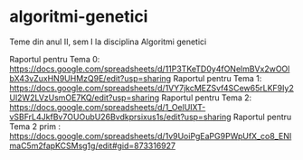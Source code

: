 # algoritmi-genetici
Teme din anul II, sem I la disciplina Algoritmi genetici

Raportul pentru Tema 0: https://docs.google.com/spreadsheets/d/11P3TKeTD0y4fONelmBVx2wOOlbX43vZuxHN9UHMzQ9E/edit?usp=sharing
Raportul pentru Tema 1: https://docs.google.com/spreadsheets/d/1VY7jkcMEZSvf4SCew65rLKF9Iy2Ul2W2LVzUsmOE7KQ/edit?usp=sharing
Raportul pentru Tema 2: https://docs.google.com/spreadsheets/d/1_OelUIXT-vSBFrL4JkfBv7OUOubU26Bvdkprsixus1s/edit?usp=sharing
Raportul pentru Tema 2 prim : https://docs.google.com/spreadsheets/d/1v9UoiPgEaPG9PWpUfX_co8_ENImaC5m2fapKCSMsg1g/edit#gid=873316927
